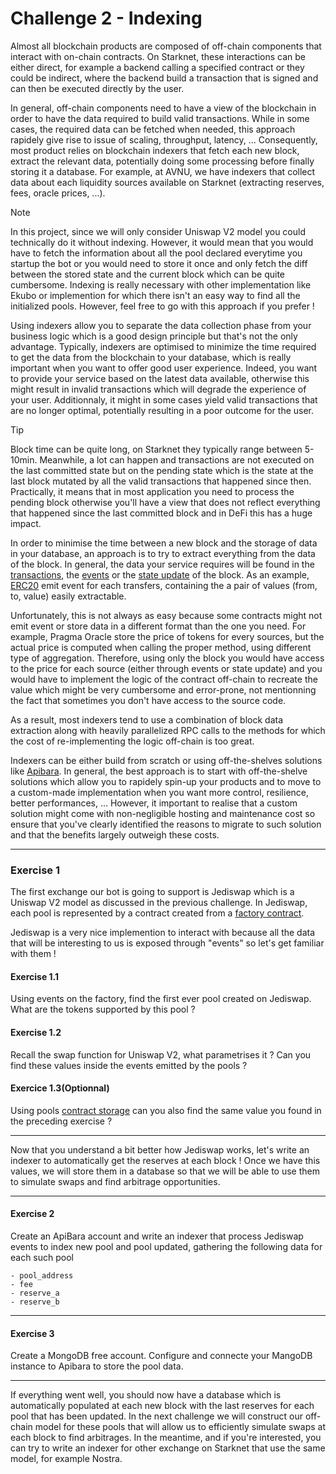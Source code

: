# Challenge 2 - Indexing

Almost all blockchain products are composed of off-chain components that interact with on-chain contracts. On Starknet, these interactions can be either direct, for example a backend calling a specified contract or they could be indirect, where the backend build a transaction that is signed and can then be executed directly by the user.  

In general, off-chain components need to have a view of the blockchain in order to have the data required to build valid transactions. While in some cases, the required data can be fetched when needed, this approach rapidely give rise to issue of scaling, throughput, latency, ... Consequently, most product relies on blockchain indexers that fetch each new block, extract the relevant data, potentially doing some processing before finally storing it a database. For example, at AVNU, we have indexers that collect data about each liquidity sources available on Starknet (extracting reserves, fees, oracle prices, ...).

> [!NOTE]
> In this project, since we will only consider Uniswap V2 model you could technically do it without indexing. However, it would mean that you would have to fetch the information about all the pool declared everytime you startup the bot or you would need to store it once and only fetch the diff between the stored state and the current block which can be quite cumbersome. Indexing is really necessary with other implementation like Ekubo or implemention for which there isn't an easy way to find all the initialized pools. However, feel free to go with this approach if you prefer !

Using indexers allow you  to separate the data collection phase from your business logic which is a good design principle but that's not the only advantage. Typically, indexers are optimised to minimize the time required to get the data from the blockchain to your database, which is really important when you want to offer good user experience. Indeed, you want to provide your service based on the latest data available, otherwise this might result in invalid transactions which will degrade the experience of your user. Additionnaly, it might in some cases yield valid transactions that are no longer optimal, potentially resulting in a poor outcome for the user.

> [!TIP] 
> Block time can be quite long, on Starknet they typically range between 5-10min. Meanwhile, a lot can happen and transactions are not executed on the last committed state but on the pending state which is the state at the last block mutated by all the valid transactions that happened since then. Practically, it means that in most application you need to process the pending block otherwise you'll have a view that does not reflect everything that happened since the last committed block and in DeFi this has a huge impact.

In order to minimise the time between a new block and the storage of data in your database, an approach is to try to extract everything from the data of the block. In general, the data your service requires will be found in the [transactions](https://docs.starknet.io/documentation/architecture_and_concepts/Network_Architecture/transactions/), the [events](https://docs.starknet.io/documentation/architecture_and_concepts/Smart_Contracts/starknet-events/) or the [state update](https://docs.starknet.io/documentation/architecture_and_concepts/Smart_Contracts/contract-storage/) of the block. As an example, [ERC20]([0x49d36570d4e46f48e99674bd3fcc84644ddd6b96f7c741b1562b82f9e004dc7](https://voyager.online/contract/0x049d36570d4e46f48e99674bd3fcc84644ddd6b96f7c741b1562b82f9e004dc7)) emit event for each transfers, containing the a pair of values (from, to, value) easily extractable.

Unfortunately, this is not always as easy because some contracts might not emit event or store data in a different format than the one you need. For example, Pragma Oracle store the price of tokens for every sources, but the actual price is computed when calling the proper method, using different type of aggregation. Therefore, using only the block you would have access to the price for each source (either through events or state update) and you would have to implement the logic of the contract off-chain to recreate the value which might be very cumbersome and error-prone, not mentionning the fact that sometimes you don't have access to the source code.

As a result, most indexers tend to use a combination of block data extraction along with heavily parallelized RPC calls to the methods for which the cost of re-implementing the logic off-chain is too great.

Indexers can be either build from scratch or using off-the-shelves solutions like [Apibara](https://www.apibara.com/). In general, the best approach is to start with off-the-shelve solutions which allow you to rapidely spin-up your products and to move to a custom-made implementation when you want more control, resilience, better performances, ... However, it important to realise that a custom solution might come with non-negligible hosting and maintenance cost so ensure that you've clearly identified the reasons to migrate to such solution and that the benefits largely outweigh these costs.

---

### Exercise 1

The first exchange our bot is going to support is Jediswap which is a Uniswap V2 model as discussed in the previous challenge. In Jediswap, each pool is represented by a contract created from a [factory contract](https://voyager.online/contract/0x00dad44c139a476c7a17fc8141e6db680e9abc9f56fe249a105094c44382c2fd).


Jediswap is a very nice implemention to interact with because all the data that will be interesting to us is exposed through "events" so let's get familiar with them !

#### Exercise 1.1

Using events on the factory, find the first ever pool created on Jediswap. What are the tokens supported by this pool ?

#### Exercise 1.2

Recall the swap function for Uniswap V2, what parametrises it ? Can you find these values inside the events emitted by the pools ?

#### Exercice 1.3(Optionnal)

Using pools [contract storage](https://voyager.online/contract/0x07e2a13b40fc1119ec55e0bcf9428eedaa581ab3c924561ad4e955f95da63138#readStorage) can you also find the same value you found in the preceding exercise ?

---

Now that you understand a bit better how Jediswap works, let's write an indexer to automatically get the reserves at each block ! Once we have this values, we will store them in a database so that we will be able to use them to simulate swaps and find arbitrage opportunities.

---

#### Exercise 2

Create an ApiBara account and write an indexer that process Jediswap events to index new pool and pool updated, gathering the following data for each such pool
```
- pool_address
- fee
- reserve_a
- reserve_b
```


---

#### Exercise 3

Create a MongoDB free account. Configure and connecte your MangoDB instance to Apibara to store the pool data.

---

If everything went well, you should now have a database which is automatically populated at each new block with the last reserves for each pool that has been updated. In the next challenge we will construct our off-chain model for these pools that will allow us to efficiently simulate swaps at each block to find arbitrages. In the meantime, and if you're interested, you can try to write an indexer for other exchange on Starknet that use the same model, for example Nostra.
